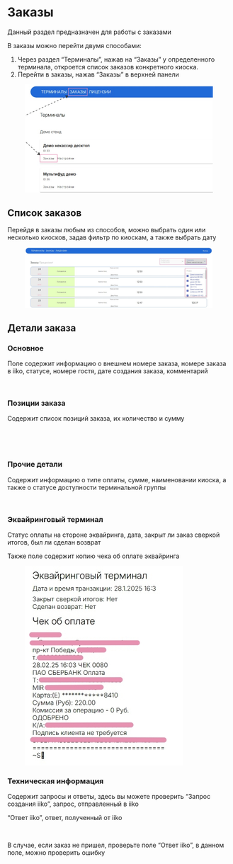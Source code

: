# Заказы

Данный раздел предназначен для работы с заказами

В заказы можно перейти двумя способами:

1. Через раздел “Терминалы”, нажав на “Заказы” у определенного терминала, откроется список заказов конкретного киоска.
2. Перейти в заказы, нажав “Заказы” в верхней панели

<figure><img src="../../.gitbook/assets/image (2) (1).png" alt=""><figcaption></figcaption></figure>

## Список заказов

Перейдя в заказы любым из способов, можно выбрать один или несколько киосков, задав фильтр по киоскам, а также выбрать дату

<figure><img src="../../.gitbook/assets/image (4) (1).png" alt=""><figcaption></figcaption></figure>

## Детали заказа

### Основное

Поле содержит информацию о внешнем номере заказа, номере заказа в iiko, статусе, номере гостя, дате создания заказа, комментарий

<figure><img src="https://lh7-rt.googleusercontent.com/docsz/AD_4nXduHxaVxNQUe1RvOg8_pY2TbRWw1ORpL9wfGrnwLoDQTzQPpKU3QH2cJ-Qd9hKrEc97HcT4UaibYlUjJgJLZAEeXtj6gdsbgpFSwL_XrfP98qt9-weMCGq9gmxQ4v0LmzGyFaq-AA?key=Qqf4jZ8BiO270BqT8rE1m37I" alt=""><figcaption></figcaption></figure>

### **Позиции заказа**

Содержит список позиций заказа, их количество и сумму

<figure><img src="https://lh7-rt.googleusercontent.com/docsz/AD_4nXdToXDVySBTNMA_wV3VA1xQfpRNcFyhjgjOkhLg8pXAiW6nShbUbOMxpS8TAGYrCI2Rn9OvGuGewOJxbYuSK-TRMXjQlAxXZGQrEmN6ocb3fwRAqRn5FWNWG4522TeLhzD6LOnn?key=Qqf4jZ8BiO270BqT8rE1m37I" alt=""><figcaption></figcaption></figure>

<figure><img src="http://151.248.121.115:99/cue4sgh_ghg.jpg" alt=""><figcaption></figcaption></figure>

### **Прочие детали**

Содержит информацию о типе оплаты, сумме, наименовании киоска, а также о статусе доступности терминальной группы

<figure><img src="https://lh7-rt.googleusercontent.com/docsz/AD_4nXevnLwRRc-loIBRYS3loydI9WrLsCS54tGubmDWejS9cYr3djjaWByx1ve-KgwjJ-bwO5cgw8oF5WeWBxc_YmKApFXkxx7dXbEH3FG1jBvhk6C9XlqOjzRwscMnre2oCHsJcFtDrA?key=Qqf4jZ8BiO270BqT8rE1m37I" alt=""><figcaption></figcaption></figure>



### **Эквайринговый терминал**

Статус оплаты на стороне эквайринга, дата, закрыт ли заказ сверкой итогов, был ли сделан возврат

Также поле содержит копию чека об оплате эквайринга

<figure><img src="../../.gitbook/assets/image (5) (1).png" alt=""><figcaption></figcaption></figure>



### **Техническая информация**

Содержит запросы и ответы, здесь вы можете проверить “Запрос создания iiko”, запрос, отправленный в iiko&#x20;

“Ответ iiko”, ответ, полученный от iiko

<figure><img src="https://lh7-rt.googleusercontent.com/docsz/AD_4nXfRocSiNjiT2Yi4bUKsG6ABGh0IcF8PxTIXz4bkD1o9ApQ2P_fq1zdch7T--4o7EJ9ycszYhqN8vtdY3xG6FYq-cJJiqs8-YQi_dSHdth2d6bJDBvBK_W6wLnKJ-vD-svJw3aKnUQ?key=Qqf4jZ8BiO270BqT8rE1m37I" alt=""><figcaption></figcaption></figure>

В случае, если заказ не пришел, проверьте поле “Ответ iiko”, в данном поле, можно проверить ошибку
